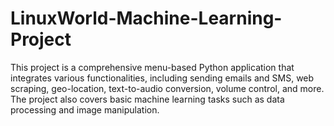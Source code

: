 # LinuxWorld-Machine-Learning-Project
This project is a comprehensive menu-based Python application that integrates various functionalities, including sending emails and SMS, web scraping, geo-location, text-to-audio conversion, volume control, and more. The project also covers basic machine learning tasks such as data processing and image manipulation.

